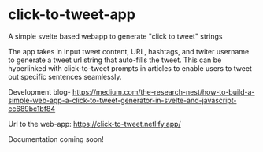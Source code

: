 # click-to-tweet-app
A simple svelte based webapp to generate "click to tweet" strings
 
The app takes in input tweet content, URL, hashtags, and twiter username to generate a tweet url string that auto-fills the tweet. This can be hyperlinked with click-to-tweet prompts in articles to enable users to tweet out specific sentences seamlessly.

Development blog- https://medium.com/the-research-nest/how-to-build-a-simple-web-app-a-click-to-tweet-generator-in-svelte-and-javascript-cc689bc1bf84
 
Url to the web-app: https://click-to-tweet.netlify.app/
 
Documentation coming soon!
